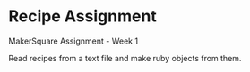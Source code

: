 Recipe Assignment
=================

MakerSquare Assignment - Week 1

Read recipes from a text file and make ruby objects from them.
